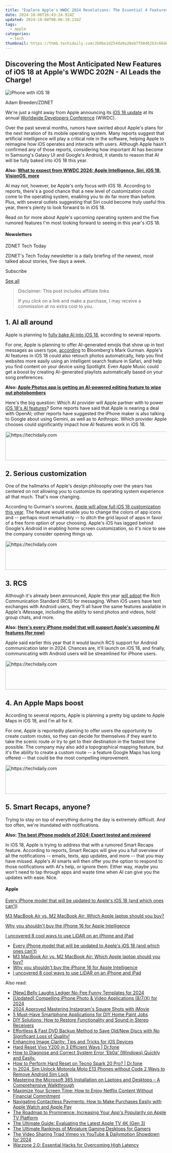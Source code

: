 ```yaml
---
title: "Explore Apple's WWDC 2024 Revelations: The Essential 4 Features of iPadOS 18 & Which iPads They Apply To | ZDNET"
date: 2024-10-06T16:43:24.914Z
updated: 2024-10-08T00:06:19.216Z
tags:
  - apple
categories:
  - tech
thumbnail: https://thmb.techidaily.com/2b0be1d254da9a28eb7fb0462b3c66de235332cf8b2fab4ba3941b84a9d75cac.jpg
---
```


## Discovering the Most Anticipated New Features of iOS 18 at Apple's WWDC 202N - AI Leads the Charge!

![iPhone with iOS 18](https://www.zdnet.com/a/img/resize/c772e96bc24a88a3a6b39d9fbb52d5c84f11c56a/2024/06/07/7076e1b2-224b-41df-99dc-5bc30eaa2883/iphone-2.jpg?auto=webp&width=1280)

Adam Breeden/ZDNET

We're just a night away from Apple announcing its [iOS 18 update](https://www.zdnet.com/article/ios-18-wishlist-5-iphone-features-apple-could-announce-at-wwdc-2024/) at its annual [Worldwide Developers Conference](https://www.zdnet.com/article/apple-confirms-wwdc-2024-for-june-10-will-ai-steal-the-show/) (WWDC).

Over the past several months, rumors have swirled about Apple's plans for the next iteration of its mobile operating system. Many reports suggest that artificial intelligence will play a critical role in the software, helping Apple to reimagine how iOS operates and interacts with users. Although Apple hasn't confirmed any of those reports, considering how important AI has become in Samsung's Galaxy UI and Google's Android, it stands to reason that AI will be fully baked into iOS 18 this year.

**Also: [What to expect from WWDC 2024: Apple Intelligence, Siri, iOS 18, VisionOS, more](https://www.zdnet.com/article/what-to-expect-from-wwdc-2024-apple-intelligence-siri-ios-18-visionos-more/)**

AI may not, however, be Apple's only focus with iOS 18\. According to reports, there's a good chance that a new level of customization could come to the operating system, enabling you to do far more than before. Plus, with several outlets suggesting that Siri could become truly useful this year, there's plenty to look forward to in iOS 18.

Read on for more about Apple's upcoming operating system and the five rumored features I'm most looking forward to seeing in this year's iOS 18.

#### Newsletters

ZDNET Tech Today

ZDNET's Tech Today newsletter is a daily briefing of the newest, most talked about stories, five days a week.

 Subscribe

[See all](https://www.zdnet.com/newsletters/)

>  Disclaimer: This post includes affiliate links
>
>  If you click on a link and make a purchase, I may receive a commission at no extra cost to you.
>

## 1\. AI all around

Apple is planning to [fully bake AI into iOS 18](https://www.zdnet.com/article/3-ai-features-ios-18-needs-to-catch-up-with-android/), according to several reports.

For one, Apple is planning to offer AI-generated emojis that show up in text messages as users type, [according](https://www.engadget.com/iphone-users-may-get-ai-generated-emoji-and-more-app-customization-than-ever-with-ios-18-181215663.html) to Bloomberg's Mark Gurman. Apple's AI features in iOS 18 could also retouch photos automatically, help you find websites more easily using an intelligent search feature in Safari, and help you find content on your device using Spotlight. Even Apple Music could get a boost by creating AI-generated playlists automatically based on your song preferences.

**Also: [Apple Photos app is getting an AI-powered editing feature to wipe out photobombers](https://www.zdnet.com/article/apple-photos-app-is-getting-an-ai-powered-editing-feature-to-wipe-out-photobombers/)**

Here's the big question: Which AI provider will Apple partner with to power [iOS 18's AI features](https://www.zdnet.com/article/apple-photos-app-is-getting-an-ai-powered-editing-feature-to-wipe-out-photobombers/)? Some reports have said that Apple is nearing a deal with OpenAI; other reports have suggested the iPhone maker is also talking to Google about using Gemini, as well as to Anthropic. Which provider Apple chooses could significantly impact how AI features work in iOS 18.

<!-- affiliate ads begin -->
<a href="https://dhgate.sjv.io/c/5597632/1175223/12108" target="_top" id="1175223">
  <img src="//a.impactradius-go.com/display-ad/12108-1175223" border="0" alt="https://techidaily.com" width="728" height="90"/>
</a>
<img height="0" width="0" src="https://dhgate.sjv.io/i/5597632/1175223/12108" style="position:absolute;visibility:hidden;" border="0" />
<!-- affiliate ads end -->

## 2\. Serious customization

One of the hallmarks of Apple's design philosophy over the years has centered on not allowing you to customize its operating system experience all that much. That's now changing.

According to Gurman's sources, [Apple will allow full iOS 18 customization this year](https://www.zdnet.com/article/apple-is-finally-adding-an-ios-home-screen-feature-that-android-has-had-for-15-years/). The feature would enable you to change the colors of app icons and -- perhaps most remarkably -- to ditch the grid layout of apps in favor of a free form option of your choosing. Apple's iOS has lagged behind Google's Android in enabling home screen customization, so it's nice to see the company consider opening things up.

<!-- affiliate ads begin -->
<a href="https://appsumo.8odi.net/c/5597632/2052059/7443" target="_top" id="2052059">
  <img src="//a.impactradius-go.com/display-ad/7443-2052059" border="0" alt="https://techidaily.com" width="728" height="90"/>
</a>
<img height="0" width="0" src="https://appsumo.8odi.net/i/5597632/2052059/7443" style="position:absolute;visibility:hidden;" border="0" />
<!-- affiliate ads end -->

## 3\. RCS

Although it's already been announced, Apple this year [will adopt](https://www.zdnet.com/article/google-seems-to-have-leaked-apples-timeframe-for-bringing-rcs-to-the-iphone/) the Rich Communication Standard (RCS) for messaging. When iOS users have text exchanges with Android users, they'll all have the same features available in Apple's iMessage, including the ability to send photos and videos, hold group chats, and more.

**Also: [Here's every iPhone model that will support Apple's upcoming AI features (for now)](https://www.zdnet.com/article/heres-every-iphone-model-that-will-support-apples-upcoming-ai-features-for-now/)**

Apple said earlier this year that it would launch RCS support for Android communication later in 2024\. Chances are, it'll launch on iOS 18, and finally, communicating with Android users will be streamlined for iPhone users.

<!-- affiliate ads begin -->
<a href="https://zebaoaffiliateprogram.pxf.io/c/5597632/2137976/21526" target="_top" id="2137976">
  <img src="//a.impactradius-go.com/display-ad/21526-2137976" border="0" alt="https://techidaily.com" width="728" height="90"/>
</a>
<img height="0" width="0" src="https://zebaoaffiliateprogram.pxf.io/i/5597632/2137976/21526" style="position:absolute;visibility:hidden;" border="0" />
<!-- affiliate ads end -->

## 4\. An Apple Maps boost

According to several reports, Apple is planning a pretty big update to Apple Maps in iOS 18, and I'm all for it.

For one, Apple is reportedly planning to offer users the opportunity to create custom routes, so they can decide for themselves if they want to take the scenic route or try to get to their destination in the fastest time possible. The company may also add a topographical mapping feature, but it's the ability to create a custom route -- a feature Google Maps has long offered -- that could be the most compelling improvement.

<!-- affiliate ads begin -->
<a href="https://aligracehair.sjv.io/c/5597632/2006960/19272" target="_top" id="2006960">
  <img src="//a.impactradius-go.com/display-ad/19272-2006960" border="0" alt="https://techidaily.com" width="728" height="90"/>
</a>
<img height="0" width="0" src="https://aligracehair.sjv.io/i/5597632/2006960/19272" style="position:absolute;visibility:hidden;" border="0" />
<!-- affiliate ads end -->

## 5\. Smart Recaps, anyone?

Trying to stay on top of everything during the day is extremely difficult. And too often, we're inundated with notifications.

**Also: [The best iPhone models of 2024: Expert tested and reviewed](https://www.zdnet.com/article/best-iphone/)**

In iOS 18, Apple is trying to address that with a rumored Smart Recaps feature. According to reports, Smart Recaps will give you a full overview of all the notifications -- emails, texts, app updates, and more -- that you may have missed. Apple's AI smarts will then offer you the option to respond to those notifications with AI's help, or ignore them. Either way, maybe you won't need to tap through apps and waste time when AI can give you the updates with ease. Nice.

#### Apple

[Every iPhone model that will be updated to Apple's iOS 18 (and which ones can't)](https://www.zdnet.com/article/every-iphone-model-compatible-with-apples-ios-18-and-which-ones-arent/ "Every iPhone model that will be updated to Apple's iOS 18 (and which ones can't)")

[M3 MacBook Air vs. M2 MacBook Air: Which Apple laptop should you buy?](https://www.zdnet.com/article/m3-macbook-air-vs-m2-macbook-air/ "M3 MacBook Air vs. M2 MacBook Air: Which Apple laptop should you buy?")

[Why you shouldn't buy the iPhone 16 for Apple Intelligence](https://www.zdnet.com/article/why-you-shouldnt-buy-the-iphone-16-for-apple-intelligence/ "Why you shouldn't buy the iPhone 16 for Apple Intelligence")

[I uncovered 8 cool ways to use LiDAR on an iPhone and iPad](https://www.zdnet.com/article/i-uncovered-8-cool-ways-to-use-lidar-on-an-iphone-and-ipad/ "I uncovered 8 cool ways to use LiDAR on an iPhone and iPad")

* [Every iPhone model that will be updated to Apple's iOS 18 (and which ones can't)](https://www.zdnet.com/article/every-iphone-model-compatible-with-apples-ios-18-and-which-ones-arent/ "Every iPhone model that will be updated to Apple's iOS 18 (and which ones can't)")
* [M3 MacBook Air vs. M2 MacBook Air: Which Apple laptop should you buy?](https://www.zdnet.com/article/m3-macbook-air-vs-m2-macbook-air/ "M3 MacBook Air vs. M2 MacBook Air: Which Apple laptop should you buy?")
* [Why you shouldn't buy the iPhone 16 for Apple Intelligence](https://www.zdnet.com/article/why-you-shouldnt-buy-the-iphone-16-for-apple-intelligence/ "Why you shouldn't buy the iPhone 16 for Apple Intelligence")
* [I uncovered 8 cool ways to use LiDAR on an iPhone and iPad](https://www.zdnet.com/article/i-uncovered-8-cool-ways-to-use-lidar-on-an-iphone-and-ipad/ "I uncovered 8 cool ways to use LiDAR on an iPhone and iPad")

<ins class="adsbygoogle"
     style="display:block"
     data-ad-format="autorelaxed"
     data-ad-client="ca-pub-7571918770474297"
     data-ad-slot="1223367746"></ins>

<ins class="adsbygoogle"
     style="display:block"
     data-ad-client="ca-pub-7571918770474297"
     data-ad-slot="8358498916"
     data-ad-format="auto"
     data-full-width-responsive="true"></ins>

<span class="atpl-alsoreadstyle">Also read:</span>
<div><ul>
<li><a href="https://fox-info.techidaily.com/new-belly-laughs-ledger-no-fee-funny-templates-for-2024/"><u>[New] Belly Laughs Ledger No-Fee Funny Templates for 2024</u></a></li>
<li><a href="https://fox-access.techidaily.com/updated-compelling-iphone-photo-and-video-applications-87x-for-2024/"><u>[Updated] Compelling iPhone Photo & Video Applications (8/7/X) for 2024</u></a></li>
<li><a href="https://instagram-clips.techidaily.com/2024-approved-mastering-instagrams-square-shots-with-imovie/"><u>2024 Approved Mastering Instagram's Square Shots with iMovie</u></a></li>
<li><a href="https://tech-recovery.techidaily.com/5-must-have-smartphone-applications-for-diy-home-paint-jobs/"><u>5 Must-Have Smartphone Applications for DIY Home Paint Jobs</u></a></li>
<li><a href="https://tech-recovery.techidaily.com/diy-solutions-how-to-restore-functionality-and-sound-in-stereo-receivers/"><u>DIY Solutions: How to Restore Functionality and Sound in Stereo Receivers</u></a></li>
<li><a href="https://dvd-bd.techidaily.com/effortless-and-fast-dvd-backup-method-to-save-oldnew-discs-with-no-significant-loss-of-quality/"><u>Effortless & Fast DVD Backup Method to Save Old/New Discs with No Significant Loss of Quality!</u></a></li>
<li><a href="https://tech-recovery.techidaily.com/enhancing-image-clarity-tips-and-tricks-for-ios-devices/"><u>Enhancing Image Clarity: Tips and Tricks for iOS Devices</u></a></li>
<li><a href="https://techidaily.com/hard-reset-vivo-y200-in-3-efficient-ways-drfone-by-drfone-reset-android-reset-android/"><u>Hard Reset Vivo Y200 in 3 Efficient Ways | Dr.fone</u></a></li>
<li><a href="https://tech-recovery.techidaily.com/how-to-diagnose-and-correct-system-error-eb0a-windows-quickly-and-easily/"><u>How to Diagnose and Correct System Error 'Eb0a' (Windows) Quickly and Easily.</u></a></li>
<li><a href="https://techidaily.com/how-to-perform-hard-reset-on-tecno-spark-20-pro-drfone-by-drfone-reset-android-reset-android/"><u>How to Perform Hard Reset on Tecno Spark 20 Pro? | Dr.fone</u></a></li>
<li><a href="https://sim-unlock.techidaily.com/in-2024-sim-unlock-motorola-moto-e13-phones-without-code-2-ways-to-remove-android-sim-lock-by-drfone-android/"><u>In 2024, Sim Unlock Motorola Moto E13 Phones without Code 2 Ways to Remove Android Sim Lock</u></a></li>
<li><a href="https://tech-recovery.techidaily.com/mastering-the-microsoft-365-installation-on-laptops-and-desktops-a-comprehensive-walkthrough/"><u>Mastering the Microsoft 365 Installation on Laptops and Desktops – A Comprehensive Walkthrough</u></a></li>
<li><a href="https://technical-tips.techidaily.com/maximize-your-screen-time-how-to-enjoy-netflix-content-without-financial-commitment/"><u>Maximize Your Screen Time: How to Enjoy Netflix Content Without Financial Commitment</u></a></li>
<li><a href="https://tech-recovery.techidaily.com/navigating-contactless-payments-how-to-make-purchases-easily-with-apple-watch-and-apple-pay/"><u>Navigating Contactless Payments: How to Make Purchases Easily with Apple Watch and Apple Pay</u></a></li>
<li><a href="https://tech-recovery.techidaily.com/the-roadmap-to-prominence-increasing-your-apps-popularity-on-apple-tv-platform/"><u>The Roadmap to Prominence: Increasing Your App's Popularity on Apple TV Platform</u></a></li>
<li><a href="https://tech-recovery.techidaily.com/the-ultimate-guide-evaluating-the-latest-apple-tv-4k-gen-3/"><u>The Ultimate Guide: Evaluating the Latest Apple TV 4K (Gen 3)</u></a></li>
<li><a href="https://tech-recovery.techidaily.com/the-ultimate-rankings-of-miniature-gaming-desktops-for-gamers/"><u>The Ultimate Rankings of Miniature Gaming Desktops for Gamers</u></a></li>
<li><a href="https://youtube-data.techidaily.com/ideo-sharing-triad-vimeo-vs-youtube-and-dailymotion-showdown-for-2024/"><u>The Video Sharing Triad Vimeo vs YouTube & Dailymotion Showdown for 2024</u></a></li>
<li><a href="https://win-blog.techidaily.com/warzone-20-essential-hacks-for-overcoming-high-latency/"><u>Warzone 2.0: Essential Hacks for Overcoming High Latency</u></a></li>
</ul></div>

